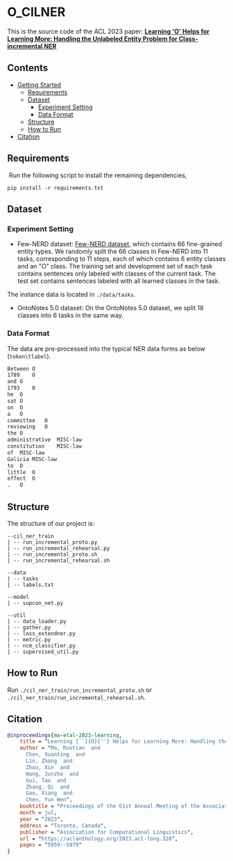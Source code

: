 # O_CILNER
This is the source code of the ACL 2023 paper: [**Learning 'O' Helps for Learning More: Handling the Unlabeled Entity Problem for Class-incremental NER**](https://aclanthology.org/2023.acl-long.328/)

## Contents

- [Getting Started](#requirements)
  - [Requirements](#requirements)
  - [Dataset](#dataset)
    - [Experiment Setting](#experiment-setting)
    - [Data Format](#data-format)
  - [Structure](#structure)
  - [How to Run](#How-to-Run)
- [Citation](#Citation)

## Requirements

 Run the following script to install the remaining dependencies,

```shell
pip install -r requirements.txt
```

## Dataset

### Experiment Setting
- Few-NERD dataset: 
[Few-NERD dataset](https://ningding97.github.io/fewnerd/), which contains 66 fine-grained entity types. We randomly split the 66 classes in Few-NERD into 11 tasks, corresponding to 11 steps, each of which contains 6 entity classes and an "O" class. The training set and development set of each task contains sentences only labeled with classes of the current task. The test set contains sentences labeled with all learned classes in the task.

The instance data is located in `./data/tasks`.

- OntoNotes 5.0 dataset: 
On the OntoNotes 5.0 dataset, we split 18 classes into 6 tasks in the same way.

### Data Format

The data are pre-processed into the typical NER data forms as below (`token\tlabel`). 

```latex
Between	O
1789	O
and	O
1793	O
he	O
sat	O
on	O
a	O
committee	O
reviewing	O
the	O
administrative	MISC-law
constitution	MISC-law
of	MISC-law
Galicia	MISC-law
to	O
little	O
effect	O
.	O
```

## Structure

The structure of our project is:

```shell
--cil_ner_train
| -- run_incremental_proto.py
| -- run_incremental_rehearsal.py
| -- run_incremental_proto.sh
| -- run_incremental_rehearsal.sh

--data
| -- tasks
| -- labels.txt

--model
| -- supcon_net.py

--util
| -- data_loader.py                 
| -- gather.py    
| -- loss_extendner.py
| -- metric.py
| -- ncm_classifier.py
| -- supervised_util.py        
```

## How to Run

Run `./cil_ner_train/run_incremental_proto.sh` or `./cil_ner_train/run_incremental_rehearsal.sh`.


## Citation

```bibtex
@inproceedings{ma-etal-2023-learning,
    title = "Learning {``}{O}{''} Helps for Learning More: Handling the Unlabeled Entity Problem for Class-incremental {NER}",
    author = "Ma, Ruotian  and
      Chen, Xuanting  and
      Lin, Zhang  and
      Zhou, Xin  and
      Wang, Junzhe  and
      Gui, Tao  and
      Zhang, Qi  and
      Gao, Xiang  and
      Chen, Yun Wen",
    booktitle = "Proceedings of the 61st Annual Meeting of the Association for Computational Linguistics (Volume 1: Long Papers)",
    month = jul,
    year = "2023",
    address = "Toronto, Canada",
    publisher = "Association for Computational Linguistics",
    url = "https://aclanthology.org/2023.acl-long.328",
    pages = "5959--5979"
}
```

